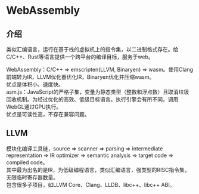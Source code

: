 # WebAssembly

## 介绍

类似汇编语言，运行在基于栈的虚拟机上的指令集，以二进制格式存在。给C/C++、Rust等语言提供一个跨平台的编译目标，服务于web。

WebAssembly：C/C++ => emscripten(LLVM, Binaryen) => wasm。使用Clang前端转为IR，LLVM优化器优化IR，Binaryen优化并压缩wasm。\
优点是体积小、速度快。\
asm.js：JavaScript的严格子集，变量为静态类型（整数和浮点数）且取消垃圾回收机制。为经过优化的高效、低级目标语言。执行引擎会有所不同，调用WebGL通过GPU执行。\
优点是可读性高，不存在兼容问题。

## LLVM

模块化编译工具链，source => scanner => parsing => intermediate representation => IR optimizer => semantic analysis => target code => compiled code。\
其中最为出名的是IR，为低级编程语言，类似汇编语言，强类型的RISC指令集，无限临时寄存器数量。\
包含很多子项目，如LLVM Core、Clang、LLDB、libc++、libc++ ABI。
